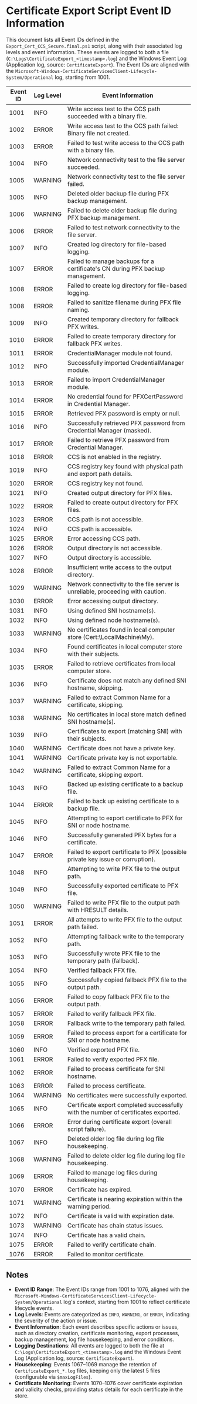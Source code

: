 # Certificate Export Script Event ID Information

This document lists all Event IDs defined in the `Export_Cert_CCS_Secure.final.ps1` script, along with their associated log levels and event information. These events are logged to both a file (`C:\Logs\CertificateExport_<timestamp>.log`) and the Windows Event Log (Application log, source: `CertificateExport`). The Event IDs are aligned with the `Microsoft-Windows-CertificateServicesClient-Lifecycle-System/Operational` log, starting from 1001.

| Event ID | Log Level | Event Information |
|----------|-----------|-------------------|
| 1001     | INFO      | Write access test to the CCS path succeeded with a binary file. |
| 1002     | ERROR     | Write access test to the CCS path failed: Binary file not created. |
| 1003     | ERROR     | Failed to test write access to the CCS path with a binary file. |
| 1004     | INFO      | Network connectivity test to the file server succeeded. |
| 1005     | WARNING   | Network connectivity test to the file server failed. |
| 1005     | INFO      | Deleted older backup file during PFX backup management. |
| 1006     | WARNING   | Failed to delete older backup file during PFX backup management. |
| 1006     | ERROR     | Failed to test network connectivity to the file server. |
| 1007     | INFO      | Created log directory for file-based logging. |
| 1007     | ERROR     | Failed to manage backups for a certificate's CN during PFX backup management. |
| 1008     | ERROR     | Failed to create log directory for file-based logging. |
| 1008     | ERROR     | Failed to sanitize filename during PFX file naming. |
| 1009     | INFO      | Created temporary directory for fallback PFX writes. |
| 1010     | ERROR     | Failed to create temporary directory for fallback PFX writes. |
| 1011     | ERROR     | CredentialManager module not found. |
| 1012     | INFO      | Successfully imported CredentialManager module. |
| 1013     | ERROR     | Failed to import CredentialManager module. |
| 1014     | ERROR     | No credential found for PFXCertPassword in Credential Manager. |
| 1015     | ERROR     | Retrieved PFX password is empty or null. |
| 1016     | INFO      | Successfully retrieved PFX password from Credential Manager (masked). |
| 1017     | ERROR     | Failed to retrieve PFX password from Credential Manager. |
| 1018     | ERROR     | CCS is not enabled in the registry. |
| 1019     | INFO      | CCS registry key found with physical path and export path details. |
| 1020     | ERROR     | CCS registry key not found. |
| 1021     | INFO      | Created output directory for PFX files. |
| 1022     | ERROR     | Failed to create output directory for PFX files. |
| 1023     | ERROR     | CCS path is not accessible. |
| 1024     | INFO      | CCS path is accessible. |
| 1025     | ERROR     | Error accessing CCS path. |
| 1026     | ERROR     | Output directory is not accessible. |
| 1027     | INFO      | Output directory is accessible. |
| 1028     | ERROR     | Insufficient write access to the output directory. |
| 1029     | WARNING   | Network connectivity to the file server is unreliable, proceeding with caution. |
| 1030     | ERROR     | Error accessing output directory. |
| 1031     | INFO      | Using defined SNI hostname(s). |
| 1032     | INFO      | Using defined node hostname(s). |
| 1033     | WARNING   | No certificates found in local computer store (Cert:\LocalMachine\My). |
| 1034     | INFO      | Found certificates in local computer store with their subjects. |
| 1035     | ERROR     | Failed to retrieve certificates from local computer store. |
| 1036     | INFO      | Certificate does not match any defined SNI hostname, skipping. |
| 1037     | WARNING   | Failed to extract Common Name for a certificate, skipping. |
| 1038     | WARNING   | No certificates in local store match defined SNI hostname(s). |
| 1039     | INFO      | Certificates to export (matching SNI) with their subjects. |
| 1040     | WARNING   | Certificate does not have a private key. |
| 1041     | WARNING   | Certificate private key is not exportable. |
| 1042     | WARNING   | Failed to extract Common Name for a certificate, skipping export. |
| 1043     | INFO      | Backed up existing certificate to a backup file. |
| 1044     | ERROR     | Failed to back up existing certificate to a backup file. |
| 1045     | INFO      | Attempting to export certificate to PFX for SNI or node hostname. |
| 1046     | INFO      | Successfully generated PFX bytes for a certificate. |
| 1047     | ERROR     | Failed to export certificate to PFX (possible private key issue or corruption). |
| 1048     | INFO      | Attempting to write PFX file to the output path. |
| 1049     | INFO      | Successfully exported certificate to PFX file. |
| 1050     | WARNING   | Failed to write PFX file to the output path with HRESULT details. |
| 1051     | ERROR     | All attempts to write PFX file to the output path failed. |
| 1052     | INFO      | Attempting fallback write to the temporary path. |
| 1053     | INFO      | Successfully wrote PFX file to the temporary path (fallback). |
| 1054     | INFO      | Verified fallback PFX file. |
| 1055     | INFO      | Successfully copied fallback PFX file to the output path. |
| 1056     | ERROR     | Failed to copy fallback PFX file to the output path. |
| 1057     | ERROR     | Failed to verify fallback PFX file. |
| 1058     | ERROR     | Fallback write to the temporary path failed. |
| 1059     | ERROR     | Failed to process export for a certificate for SNI or node hostname. |
| 1060     | INFO      | Verified exported PFX file. |
| 1061     | ERROR     | Failed to verify exported PFX file. |
| 1062     | ERROR     | Failed to process certificate for SNI hostname. |
| 1063     | ERROR     | Failed to process certificate. |
| 1064     | WARNING   | No certificates were successfully exported. |
| 1065     | INFO      | Certificate export completed successfully with the number of certificates exported. |
| 1066     | ERROR     | Error during certificate export (overall script failure). |
| 1067     | INFO      | Deleted older log file during log file housekeeping. |
| 1068     | WARNING   | Failed to delete older log file during log file housekeeping. |
| 1069     | ERROR     | Failed to manage log files during housekeeping. |
| 1070     | ERROR     | Certificate has expired. |
| 1071     | WARNING   | Certificate is nearing expiration within the warning period. |
| 1072     | INFO      | Certificate is valid with expiration date. |
| 1073     | WARNING   | Certificate has chain status issues. |
| 1074     | INFO      | Certificate has a valid chain. |
| 1075     | ERROR     | Failed to verify certificate chain. |
| 1076     | ERROR     | Failed to monitor certificate. |

## Notes
- **Event ID Range**: The Event IDs range from 1001 to 1076, aligned with the `Microsoft-Windows-CertificateServicesClient-Lifecycle-System/Operational` log's context, starting from 1001 to reflect certificate lifecycle events.
- **Log Levels**: Events are categorized as `INFO`, `WARNING`, or `ERROR`, indicating the severity of the action or issue.
- **Event Information**: Each event describes specific actions or issues, such as directory creation, certificate monitoring, export processes, backup management, log file housekeeping, and error conditions.
- **Logging Destinations**: All events are logged to both the file at `C:\Logs\CertificateExport_<timestamp>.log` and the Windows Event Log (Application log, source: `CertificateExport`).
- **Housekeeping**: Events 1067–1069 manage the retention of `CertificateExport_*.log` files, keeping only the latest 5 files (configurable via `$maxLogFiles`).
- **Certificate Monitoring**: Events 1070–1076 cover certificate expiration and validity checks, providing status details for each certificate in the store.